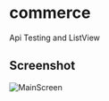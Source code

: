# commerce

Api Testing and ListView

## Screenshot

![MainScreen](https://github.com/waiyanminkhant/FlutterApiFetch/assets/37637971/9189e714-047a-43b1-95bf-61c96611360e)

